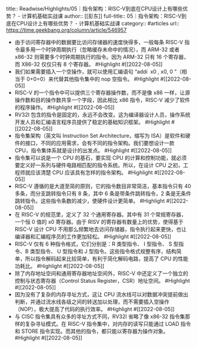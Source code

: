 title:: Readwise/Highlights/05｜指令架构：RISC-V到底在CPU设计上有哪些优势？ - 计算机基础实战课
author:: [[彭东]]
full-title:: 05｜指令架构：RISC-V到底在CPU设计上有哪些优势？ - 计算机基础实战课
category:: #articles
url:: https://time.geekbang.org/column/article/546957

- 由于访问寄存器中的数据要比访问存储器的速度快得多，一般每条 RISC-V 指令最多用一个时钟周期执行（忽略缓存未命中的情况），而 ARM-32 或者 x86-32 则需要多个时钟周期执行的指令。因为 ARM-32 只有 16 个寄存器，而 X86-32 仅仅只有 8 个寄存器。 #Highlight #[[2022-08-05]]
- 我们如果需要插入一个空操作，就可以使用汇编语句 “addi  x0 , x0, 0 ”（相当于 0+0=0）来代替其他指令集中的 nop 空指令。 #Highlight #[[2022-08-05]]
- RISC-V 的一个指令中可以提供三个寄存器操作数，而不是像 x86 一样，让源操作数和目的操作数共享一个字段，因此相比 x86 指令，RISC-V 减少了软件的程序操作。 #Highlight #[[2022-08-05]]
- RV32I 包含的指令是固定的，永远不会改变。这为编译器设计人员，操作系统开发人员和汇编语言程序员提供了稳定的基础知识框架。 #Highlight #[[2022-08-05]]
- 指令集架构（英文叫 Instruction Set Architecture，缩写为 ISA）是软件和硬件的接口，不同的应用需求，会有不同的指令架构。我们要想设计一款 CPU，指令集体系就是设计的出发点。 #Highlight #[[2022-08-05]]
- 指令集可以说是一个 CPU 的基石，要实现 CPU 的计算和控制功能，就必须要定义好一系列与硬件电路相匹配的指令系统。所以，在设计 CPU 之初，工程师就应该清楚 CPU 应该具有怎样的指令架构。 #Highlight #[[2022-08-05]]
- RISC-V 遵循的是大道至简的原则，它的指令数目非常简洁，基本指令只有 40 多条，而分支跳转指令只有 8 条，其中 6 条是带条件跳转指令，2 条是无条件跳转指令。这些指令条数的减少，使硬件设计更简单。 #Highlight #[[2022-08-05]]
- 在 RISC-V 的规范里，定义了 32 个通用寄存器。其中有 31 个常规寄存器，一个恒 0 值的 x0 寄存器。由于 RISV 的寄存器有数量上的优势，使得基于 RISC-V 设计 CPU 不用那么频繁地去访问存储器，指令执行起来更快，也让编译器和汇编程序员的工作更加轻松。 #Highlight #[[2022-08-05]]
- RISC-V 仅有 6 种指令格式，它们分别是：R 类型指令、 I 型指令、 S 型指令、B 类型指令、 U 型指令和 J 型指令。这些指令格式规整有序，结构简单，所以指令解码起来比较简单，有利于简化解码电路，提高了 CPU 的性能功耗比。 #Highlight #[[2022-08-05]]
- 除了内存地址空间和通用寄存器地址空间外，RISC-V 中还定义了一个独立的控制与状态寄存器（Control Status Register，CSR）地址空间。 #Highlight #[[2022-08-05]]
- 因为没有了复杂的内存寻址方式，这让 CPU 流水线可以对数据冲突提前做出判断，并通过流水线各级之间的转送加以处理，而不需要插入空操作（NOP），极大提高了代码的执行效率。 #Highlight #[[2022-08-05]]
- 与 CISC 指令集具有众多的寻址方式不同，RV32I 省略了像 x86-32 指令集那样的复杂寻址模式。在 RISC-V 指令集中，对内存的读写只能通过 LOAD 指令和 STORE 指令实现。而其他的指令，都只能以寄存器为操作对象。 #Highlight #[[2022-08-05]]